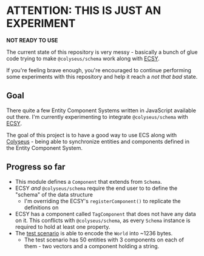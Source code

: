 # ATTENTION: THIS IS JUST AN EXPERIMENT 

**NOT READY TO USE**

The current state of this repository is very messy - basically a bunch of glue code trying to make `@colyseus/schema` work along with [ECSY](https://github.com/MozillaReality/ecsy).

If you're feeling brave enough, you're encouraged to continue performing some experiments with this repository and help it reach a _not that bad_ state.

## Goal

There quite a few Entity Component Systems written in JavaScript available out there. I'm currently experimenting to integrate `@colyseus/schema` with [ECSY](https://github.com/MozillaReality/ecsy).

The goal of this project is to have a good way to use ECS along with [Colyseus](https://github.com/colyseus/colyseus) - being able to synchronize entities and components defined in the Entity Component System.

## Progress so far

- This module defines a `Component` that extends from `Schema`.
- ECSY _and_ `@colyseus/schema` require the end user to to define the "schema" of the data structure
    - I'm overriding the ECSY's `registerComponent()` to replicate the definitions on 
- ECSY has a component called `TagComponent` that does not have any data on it. This conflicts with `@colyseus/schema`, as every `Schema` instance is required to hold at least one property.
- The [test scenario](test/EcsTest.ts) is able to encode the `World` into ~1236 bytes.
    - The test scenario has 50 entities with 3 components on each of them - two vectors and a component holding a string.
